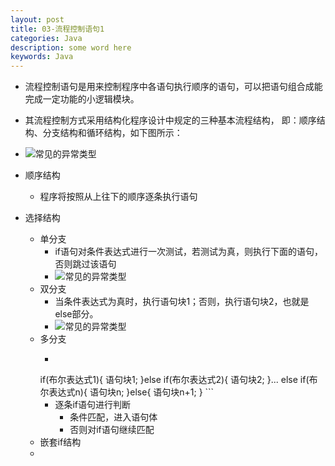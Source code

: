 ```yaml
---
layout: post
title: 03-流程控制语句1
categories: Java
description: some word here
keywords: Java
---
```


- 流程控制语句是用来控制程序中各语句执行顺序的语句，可以把语句组合成能完成一定功能的小逻辑模块。
- 其流程控制方式采用结构化程序设计中规定的三种基本流程结构， 即：顺序结构、分支结构和循环结构，如下图所示：
- ![常见的异常类型](/images/posts/java/03process01/process.png)

- 顺序结构
	- 程序将按照从上往下的顺序逐条执行语句
- 选择结构
	- 单分支
		- if语句对条件表达式进行一次测试，若测试为真，则执行下面的语句，否则跳过该语句
		- ![常见的异常类型](/images/posts/java/03process01/if-single-branch.png)
	- 双分支
		- 当条件表达式为真时，执行语句块1；否则，执行语句块2，也就是else部分。
		- ![常见的异常类型](/images/posts/java/03process01/if-double-branch.png)
	- 多分支
		- ```java
		if(布尔表达式1){
				语句块1;
		}else if(布尔表达式2){
				语句块2;
		}...
		else if(布尔表达式n){
				语句块n;
		}else{
				语句块n+1;
		}
		  ```
		- 逐条if语句进行判断
			- 条件匹配，进入语句体
			- 否则对if语句继续匹配
	- 嵌套if结构
	- 